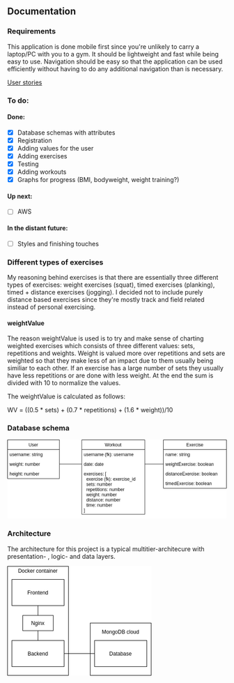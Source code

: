 ## Documentation

### Requirements

This application is done mobile first since you're unlikely to carry a laptop/PC with you to a gym. It should be lightweight and fast while being easy to use. Navigation should be easy so that the application can be used efficiently without having to do any additional navigation than is necessary.

[User stories](https://github.com/ollikehy/jafa/blob/master/documentation/userstories.md)

### To do:

#### Done:

- [x] Database schemas with attributes
- [x] Registration
- [x] Adding values for the user
- [x] Adding exercises
- [x] Testing
- [x] Adding workouts
- [x] Graphs for progress (BMI, bodyweight, weight training?)

#### Up next:

- [ ] AWS

#### In the distant future:

- [ ] Styles and finishing touches

### Different types of exercises

My reasoning behind exercises is that there are essentially three different types of exercises: weight exercises (squat), timed exercises (planking), timed + distance exercises (jogging). I decided not to include purely distance based exercises since they're mostly track and field related instead of personal exercising.

#### weightValue

The reason weightValue is used is to try and make sense of charting weighted exercises which consists of three different values: sets, repetitions and weights. Weight is valued more over repetitions and sets are weighted so that they make less of an impact due to them usually being similiar to each other. If an exercise has a large number of sets they usually have less repetitions or are done with less weight. At the end the sum is divided with 10 to normalize the values.

The weightValue is calculated as follows: 

WV = ((0.5 * sets) + (0.7 * repetitions) + (1.6 * weight))/10

### Database schema

![Database schema](https://github.com/ollikehy/jafa/blob/master/documentation/dbschema.png)

### Architecture

The architecture for this project is a typical multitier-architecure with presentation- , logic- and data layers.

![Architectural schema](https://github.com/ollikehy/jafa/blob/master/documentation/architecture.png)
